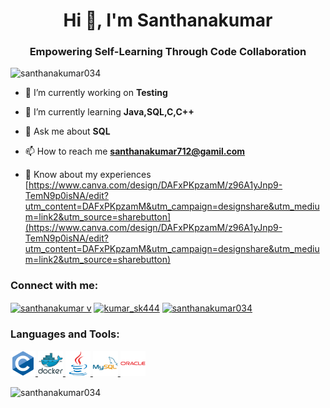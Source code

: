 <h1 align="center">Hi 👋, I'm Santhanakumar</h1>
<h3 align="center">Empowering Self-Learning Through Code Collaboration</h3>

<p align="left"> <img src="https://komarev.com/ghpvc/?username=santhanakumar034&label=Profile%20views&color=0e75b6&style=flat" alt="santhanakumar034" /> </p>

- 🔭 I’m currently working on **Testing**

- 🌱 I’m currently learning **Java,SQL,C,C++**

- 💬 Ask me about **SQL**

- 📫 How to reach me **santhanakumar712@gamil.com**

- 📄 Know about my experiences [https://www.canva.com/design/DAFxPKpzamM/z96A1yJnp9-TemN9p0isNA/edit?utm_content=DAFxPKpzamM&utm_campaign=designshare&utm_medium=link2&utm_source=sharebutton](https://www.canva.com/design/DAFxPKpzamM/z96A1yJnp9-TemN9p0isNA/edit?utm_content=DAFxPKpzamM&utm_campaign=designshare&utm_medium=link2&utm_source=sharebutton)

<h3 align="left">Connect with me:</h3>
<p align="left">
<a href="https://linkedin.com/in/santhanakumar v" target="blank"><img align="center" src="https://raw.githubusercontent.com/rahuldkjain/github-profile-readme-generator/master/src/images/icons/Social/linked-in-alt.svg" alt="santhanakumar v" height="30" width="40" /></a>
<a href="https://instagram.com/kumar_sk444" target="blank"><img align="center" src="https://raw.githubusercontent.com/rahuldkjain/github-profile-readme-generator/master/src/images/icons/Social/instagram.svg" alt="kumar_sk444" height="30" width="40" /></a>
<a href="https://www.leetcode.com/santhanakumar034" target="blank"><img align="center" src="https://raw.githubusercontent.com/rahuldkjain/github-profile-readme-generator/master/src/images/icons/Social/leet-code.svg" alt="santhanakumar034" height="30" width="40" /></a>
</p>

<h3 align="left">Languages and Tools:</h3>
<p align="left"> <a href="https://www.cprogramming.com/" target="_blank" rel="noreferrer"> <img src="https://raw.githubusercontent.com/devicons/devicon/master/icons/c/c-original.svg" alt="c" width="40" height="40"/> </a> <a href="https://www.docker.com/" target="_blank" rel="noreferrer"> <img src="https://raw.githubusercontent.com/devicons/devicon/master/icons/docker/docker-original-wordmark.svg" alt="docker" width="40" height="40"/> </a> <a href="https://www.java.com" target="_blank" rel="noreferrer"> <img src="https://raw.githubusercontent.com/devicons/devicon/master/icons/java/java-original.svg" alt="java" width="40" height="40"/> </a> <a href="https://www.mysql.com/" target="_blank" rel="noreferrer"> <img src="https://raw.githubusercontent.com/devicons/devicon/master/icons/mysql/mysql-original-wordmark.svg" alt="mysql" width="40" height="40"/> </a> <a href="https://www.oracle.com/" target="_blank" rel="noreferrer"> <img src="https://raw.githubusercontent.com/devicons/devicon/master/icons/oracle/oracle-original.svg" alt="oracle" width="40" height="40"/> </a> </p>

<p><img align="center" src="https://github-readme-stats.vercel.app/api/top-langs?username=santhanakumar034&show_icons=true&locale=en&layout=compact" alt="santhanakumar034" /></p>
